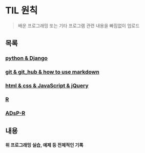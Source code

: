 # TIL 원칙

>  배운 프로그래밍 또는 기타 프로그램 관련 내용을 빠짐없이 업로드



## 목록



### [python & Django](https://github.com/MyChoYS/K_TIL/tree/master/python)



### [git & git_hub & how to use markdown](https://github.com/MyChoYS/K_TIL/tree/master/git%20hub)



### [ html & css & JavaScript & jQuery](https://github.com/MyChoYS/K_TIL/tree/master/HTML_CSS/nginx-1.18.0/html/edu)



### [R](https://github.com/MyChoYS/K_TIL/tree/master/R)



### [ADsP-R](https://github.com/MyChoYS/R_ADsp_basic)



## 내용

#### 위 프로그래밍 실습, 예제 등 전체적인 기록





